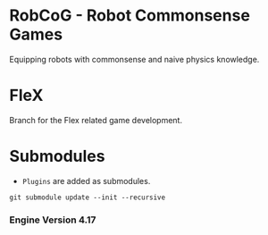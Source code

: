 # RobCoG - **Rob**ot **Co**mmonsense **G**ames 

Equipping robots with commonsense and naive physics knowledge.

# FleX 

Branch for the Flex related game development.

# Submodules

 * ```Plugins``` are added as submodules.

```git submodule update --init --recursive```

### Engine Version 4.17 